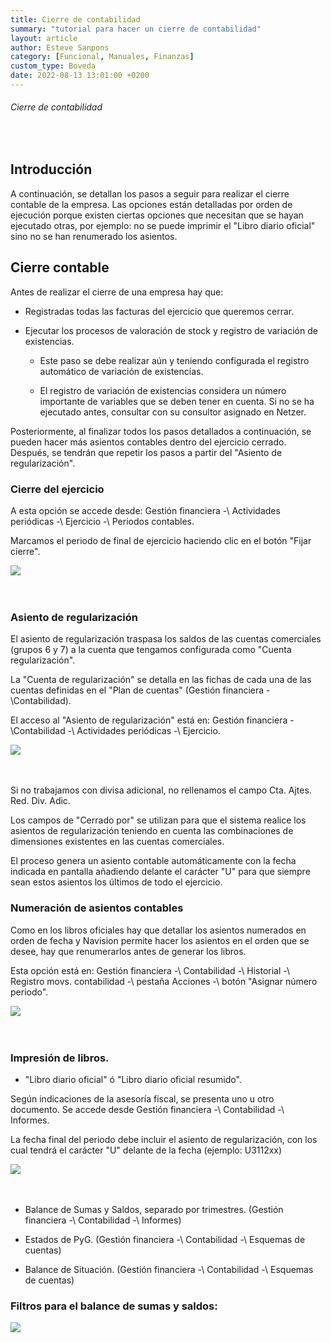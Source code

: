 ```yaml
---
title: Cierre de contabilidad
summary: "tutorial para hacer un cierre de contabilidad"
layout: article
author: Esteve Sanpons
category: [Funcional, Manuales, Finanzas]
custom_type: Boveda
date: 2022-08-13 13:01:00 +0200
---
```


###### Cierre de contabilidad

<br>

## Introducción

A continuación, se detallan los pasos a seguir para realizar el cierre contable de la empresa. Las opciones están detalladas por orden de ejecución porque existen ciertas opciones que necesitan que se hayan ejecutado otras, por ejemplo: no se puede imprimir el "Libro diario oficial" sino no se han renumerado los asientos.

## Cierre contable

Antes de realizar el cierre de una empresa hay que:

- Registradas todas las facturas del ejercicio que queremos cerrar.

- Ejecutar los procesos de valoración de stock y registro de variación de existencias.

  - Este paso se debe realizar aún y teniendo configurada el registro automático de variación de existencias.

  - El registro de variación de existencias considera un número importante de variables que se deben tener en cuenta. Si no se ha ejecutado antes, consultar con su consultor asignado en Netzer.

Posteriormente, al finalizar todos los pasos detallados a continuación, se pueden hacer más asientos contables dentro del ejercicio cerrado.
Después, se tendrán que repetir los pasos a partir del "Asiento de regularización".

### Cierre del ejercicio

A esta opción se accede desde: Gestión financiera -\ Actividades periódicas -\ Ejercicio -\ Periodos contables.

Marcamos el periodo de final de ejercicio haciendo clic en el botón "Fijar cierre".

<img class="img-container"  src="/assets/img/articles/cierre-de-contabilidad/image1.png">
<br><br><br>

### Asiento de regularización

El asiento de regularización traspasa los saldos de las cuentas comerciales (grupos 6 y 7) a la cuenta que tengamos configurada como "Cuenta regularización".

La "Cuenta de regularización" se detalla en las fichas de cada una de las cuentas definidas en el "Plan de cuentas" (Gestión financiera -\Contabilidad).

El acceso al "Asiento de regularización" está en: Gestión financiera -\Contabilidad -\ Actividades periódicas -\ Ejercicio.

<img class="img-container"  src="/assets/img/articles/cierre-de-contabilidad/image2.png">
<br><br><br>

Si no trabajamos con divisa adicional, no rellenamos el campo Cta. Ajtes. Red. Div. Adic.

Los campos de "Cerrado por" se utilizan para que el sistema realice los asientos de regularización teniendo en cuenta las combinaciones de dimensiones existentes en las cuentas comerciales.

El proceso genera un asiento contable automáticamente con la fecha indicada en pantalla añadiendo delante el carácter "U" para que siempre sean estos asientos los últimos de todo el ejercicio.

### Numeración de asientos contables

Como en los libros oficiales hay que detallar los asientos numerados en orden de fecha y Navision permite hacer los asientos en el orden que se desee, hay que renumerarlos antes de generar los libros.

Esta opción está en: Gestión financiera -\ Contabilidad -\ Historial -\ Registro movs. contabilidad -\ pestaña Acciones -\ botón "Asignar número periodo".

<img class="img-container"  src="/assets/img/articles/cierre-de-contabilidad/image3.png">
<br><br><br>

### Impresión de libros.

- "Libro diario oficial" ó "Libro diario oficial resumido".

Según indicaciones de la asesoría fiscal, se presenta uno u otro documento. Se accede desde Gestión financiera -\ Contabilidad -\ Informes.

La fecha final del periodo debe incluir el asiento de regularización, con los cual tendrá el carácter "U" delante de la fecha (ejemplo: U3112xx)

<img class="img-container"  src="/assets/img/articles/cierre-de-contabilidad/image4.png">
<br><br><br>

- Balance de Sumas y Saldos, separado por trimestres. (Gestión financiera -\ Contabilidad -\ Informes)

- Estados de PyG. (Gestión financiera -\ Contabilidad -\ Esquemas de cuentas)

- Balance de Situación. (Gestión financiera -\ Contabilidad -\ Esquemas de cuentas)

### Filtros para el balance de sumas y saldos:

<img class="img-container"  src="/assets/img/articles/cierre-de-contabilidad/image5.png">
<br><br><br>
